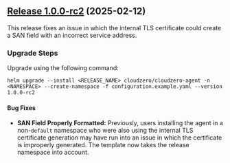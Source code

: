 ## [Release 1.0.0-rc2](https://github.com/Cloudzero/cloudzero-charts/compare/v1.0.0-rc1...v1.0.0-rc2) (2025-02-12)

This release fixes an issue in which the internal TLS certificate could create a SAN field with an incorrect service address.

### Upgrade Steps
Upgrade using the following command:
```console
helm upgrade --install <RELEASE_NAME> cloudzero/cloudzero-agent -n <NAMESPACE> --create-namespace -f configuration.example.yaml --version 1.0.0-rc2
```

#### Bug Fixes
* **SAN Field Properly Formatted:** Previously, users installing the agent in a non-`default` namespace who were also using the internal TLS certificate generation may have run into an issue in which the certificate is improperly generated. The template now takes the release namespace into account.